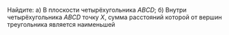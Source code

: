 Найдите:
а) В плоскости четырёхугольника $ABCD$;
б) Внутри четырёхугольника $ABCD$
точку $X$, сумма расстояний которой от вершин треугольника является наименьшей